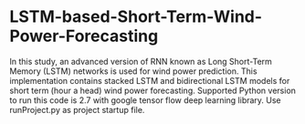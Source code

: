 # LSTM-based-Short-Term-Wind-Power-Forecasting
In this study, an advanced version of RNN known as Long Short-Term Memory (LSTM) networks is used for wind power prediction. This implementation contains stacked LSTM and bidirectional LSTM models for short term (hour a head) wind power forecasting.
Supported Python version to run this code is 2.7 with google tensor flow deep learning library.
Use runProject.py as project startup file. 
